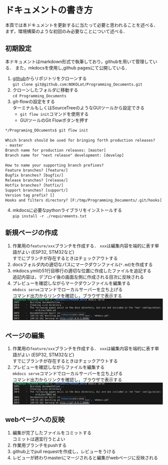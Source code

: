 # ドキュメントの書き方
本頁では本ドキュメントを更新するに当たって必要と思われることを述べる．
まず，環境構築のような初回のみ必要なことについて述べる．

## 初期設定
本ドキュメントはmarkdown形式で執筆しており，githubを用いて管理している．
また，mkdocsを使用し,github pagesにて公開している．

1. [github](https://github.com/NOKOLat/Programming_Documents)からリポジトリをクローンする  
   `git clone git@github.com:NOKOLat/Programming_Documents.git`
2. クローンしたフォルダに移動する  
    `cd Programming_Documents`
3. git-flowの設定をする  
   ターミナルもしくはSourceTreeのようなGUIツールから設定できる
    - `git flow init`コマンドを使用する  
    - GUIツールのGit Flowボタンを押す
```
*/Programing_DOcuments$ git flow init

Which branch should be used for bringing forth production releases? 
- master
Branch name for production releases: [master]
Branch name for "next release" development: [develop]

How to name your supporting branch prefixes?
Feature branches? [feature/]
Bugfix branches? [bugfix/]
Release branches? [release/]
Hotfix branches? [hotfix/]
Support branches? [support/]
Version tag prefix? []
Hooks and filters directory? [F:/tmp/Programming_Documents/.git/hooks]
```
4. mkdocsに必要なpythonライブラリをインストールする  
   `pip install -r ./requirements.txt`

## 新規ページの作成
1. 作業用の`feature/xxx`ブランチを作成する．
    `xxx`は編集内容を端的に表す単語がよい (ESP32, STM32など)  
    すでにブランチが存在するときはチェックアウトする
2. docsフォルダ内の適切なパスにマークダウンファイル(`*.md`)を作成する
3. mkdocs.ymlの51行目移行の適切な位置に作成したファイルを追記する  
    追記内容は，デプロイ後の画面左側に作成される目次に反映される
4. プレビューを確認しながらマークダウンファイルを編集する  
    `mkdocs serve`コマンドでローカルサーバーを立ち上げる  
    コマンド出力からリンクを確認し，ブラウザで表示する
    ![](./_res/res_mkdocs_serve.png)

## ページの編集
1. 作業用の`feature/xxx`ブランチを作成する．
    `xxx`は編集内容を端的に表す単語がよい (ESP32, STM32など)  
    すでにブランチが存在するときはチェックアウトする
2. プレビューを確認しながらファイルを編集する  
    `mkdocs serve`コマンドでローカルサーバーを立ち上げる  
    コマンド出力からリンクを確認し，ブラウザで表示する
    ![](./_res/res_mkdocs_serve.png)

## webページへの反映
1. 編集が完了したファイルをコミットする  
      コミットは適宜行うとよい
2. 作業用ブランチをpushする
3. github上でpull requestを作成し，レビューをうける
4. レビューが終わりmasterにマージされると編集がwebページに反映される
